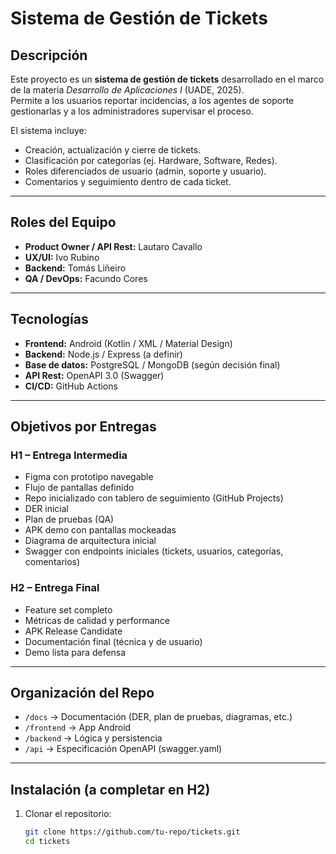 # Sistema de Gestión de Tickets

## Descripción
Este proyecto es un **sistema de gestión de tickets** desarrollado en el marco de la materia *Desarrollo de Aplicaciones I* (UADE, 2025).  
Permite a los usuarios reportar incidencias, a los agentes de soporte gestionarlas y a los administradores supervisar el proceso.

El sistema incluye:
- Creación, actualización y cierre de tickets.
- Clasificación por categorías (ej. Hardware, Software, Redes).
- Roles diferenciados de usuario (admin, soporte y usuario).
- Comentarios y seguimiento dentro de cada ticket.

---

##  Roles del Equipo
- **Product Owner / API Rest:** Lautaro Cavallo  
- **UX/UI:** Ivo Rubino  
- **Backend:** Tomás Liñeiro  
- **QA / DevOps:** Facundo Cores  

---

## Tecnologías
- **Frontend:** Android (Kotlin / XML / Material Design)  
- **Backend:** Node.js / Express (a definir)  
- **Base de datos:** PostgreSQL / MongoDB (según decisión final)  
- **API Rest:** OpenAPI 3.0 (Swagger)  
- **CI/CD:** GitHub Actions  

---

## Objetivos por Entregas
### H1 – Entrega Intermedia
- Figma con prototipo navegable  
- Flujo de pantallas definido  
- Repo inicializado con tablero de seguimiento (GitHub Projects)  
- DER inicial  
- Plan de pruebas (QA)  
- APK demo con pantallas mockeadas  
- Diagrama de arquitectura inicial  
- Swagger con endpoints iniciales (tickets, usuarios, categorías, comentarios)

### H2 – Entrega Final
- Feature set completo  
- Métricas de calidad y performance  
- APK Release Candidate  
- Documentación final (técnica y de usuario)  
- Demo lista para defensa  

---

## Organización del Repo
- `/docs` → Documentación (DER, plan de pruebas, diagramas, etc.)  
- `/frontend` → App Android  
- `/backend` → Lógica y persistencia  
- `/api` → Especificación OpenAPI (swagger.yaml)  

---

## Instalación (a completar en H2)
1. Clonar el repositorio:  
   ```bash
   git clone https://github.com/tu-repo/tickets.git
   cd tickets

